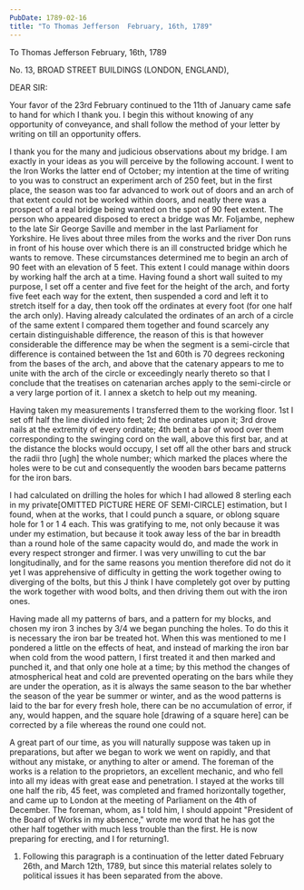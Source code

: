 ```yaml
---
PubDate: 1789-02-16
title: "To Thomas Jefferson  February, 16th, 1789"
---
```


   To Thomas Jefferson  February, 16th, 1789

   No. 13, BROAD STREET BUILDINGS (LONDON, ENGLAND),

   DEAR SIR:

   Your favor of the 23rd February continued to the 11th of January came safe
   to hand for which I thank you. I begin this without knowing of any
   opportunity of conveyance, and shall follow the method of your letter by
   writing on till an opportunity offers.

   I thank you for the many and judicious observations about my bridge. I am
   exactly in your ideas as you will perceive by the following account. I
   went to the Iron Works the latter end of October; my intention at the time
   of writing to you was to construct an experiment arch of 250 feet, but in
   the first place, the season was too far advanced to work out of doors and
   an arch of that extent could not be worked within doors, and neatly there
   was a prospect of a real bridge being wanted on the spot of 90 feet
   extent. The person who appeared disposed to erect a bridge was Mr.
   Foljambe, nephew to the late Sir George Saville and member in the last
   Parliament for Yorkshire. He lives about three miles from the works and
   the river Don runs in front of his house over which there is an ill
   constructed bridge which he wants to remove. These circumstances
   determined me to begin an arch of 90 feet with an elevation of 5 feet.
   This extent I could manage within doors by working half the arch at a
   time. Having found a short wall suited to my purpose, I set off a center
   and five feet for the height of the arch, and forty five feet each way for
   the extent, then suspended a cord and left it to stretch itself for a day,
   then took off the ordinates at every foot (for one half the arch only).
   Having already calculated the ordinates of an arch of a circle of the same
   extent I compared them together and found scarcely any certain
   distinguishable difference, the reason of this is that however
   considerable the difference may be when the segment is a semi-circle that
   difference is contained between the 1st and 60th is 70 degrees reckoning
   from the bases of the arch, and above that the catenary appears to me to
   unite with the arch of the circle or exceedingly nearly thereto so that I
   conclude that the treatises on catenarian arches apply to the semi-circle
   or a very large portion of  it. I annex a sketch to help out my meaning.

   Having taken my measurements I transferred them to the working floor. 1st
   I set off half the line divided into feet; 2d the ordinates upon it; 3rd
   drove nails at the extremity of every ordinate; 4th bent a bar of wood
   over them corresponding to the swinging cord on the wall, above this first
   bar, and at the distance the blocks would occupy, I set off all the other
   bars and struck the radii thro [ugh] the whole number; which marked the
   places where the holes were to be cut and consequently the wooden bars
   became patterns for the iron bars.

   I had calculated on drilling the holes for which I had allowed 8 sterling
   each in my private[OMITTED PICTURE HERE OF SEMI-CIRCLE] estimation, but I
   found, when at the works, that I could punch a square, or oblong square
   hole for 1 or 1 4 each. This was gratifying to me, not only because it was
   under my estimation, but because it took away less of the bar in breadth
   than a round hole of the same capacity would do, and made the work in
   every respect stronger and firmer. I was very unwilling to cut the bar
   longitudinally, and for the same reasons you mention therefore did not do
   it yet I was apprehensive of difficulty in getting the work together owing
   to diverging of the bolts, but this J think I have completely got over by
   putting the work together with wood bolts, and then driving them out with
   the iron ones.

   Having made all my patterns of bars, and a pattern for my blocks, and
   chosen my iron 3 inches by 3/4 we began punching the holes. To do this it
   is necessary the iron bar be treated hot. When this was mentioned to me I
   pondered a little on the effects of heat, and instead of marking the iron
   bar when cold from the wood pattern, I first treated it and then marked
   and punched it, and that only one hole at a time; by this method the
   changes of atmospherical heat and cold are prevented operating on the bars
   while they are under the operation, as it is always the same season to the
   bar whether the season of the year be summer or winter, and as the wood
   patterns is laid to the bar for every fresh hole, there can be no
   accumulation of error, if any, would happen, and the square hole [drawing
   of a square here] can be corrected by a file whereas the round one could
   not.

   A great part of our time, as you will naturally suppose was taken up in
   preparations, but after we began to work we went on rapidly, and that
   without any mistake, or anything to alter or amend. The foreman of the
   works is a relation to the proprietors, an excellent mechanic, and who
   fell into all my ideas with great ease and penetration. I stayed at the
   works till one half the rib, 45 feet, was completed and framed
   horizontally together, and came up to London at the meeting of Parliament
   on the 4th of December. The foreman, whom, as I told him, I should appoint
   "President of the Board of Works in my absence," wrote me word that he has
   got the other half together with much less trouble than the first. He is
   now preparing for erecting, and I for returning1.

   1. Following this paragraph is a continuation of the letter dated February
   26th, and March 12th, 1789, but since this material relates solely to
   political issues it has been separated from the above.




